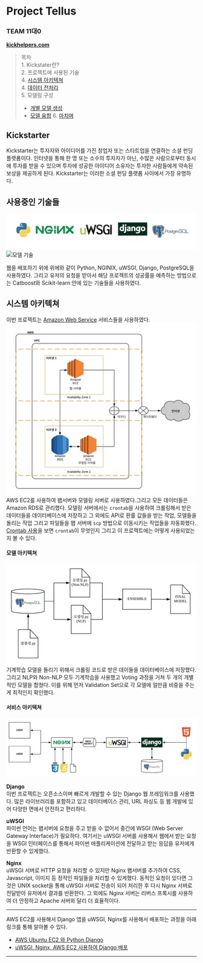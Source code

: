 Project Tellus
================

### TEAM 11대0

**[kickhelpers.com](https://www.kickhelpers.com)**

> 목차  
> 1\. Kickstater란?  
> 2\. 프로젝트에 사용된 기술  
> 4\. [시스템 아키텍쳐]()  
> 4\. [데이터 전처리]()  
> 5\. 모델링 구성
>   * [개별 모델 생성](documentation/modeling_pt.ipynb)
>   * [모델 융합](documentation/VP_pt.ipynb)
> 6\. [마치며](documentation/figures/overall_structure.pdf)

## Kickstarter

Kickstarter는 투자자와 아이디어를 가진 창업자 또는 스타트업을 연결하는 소셜 펀딩 플랫폼이다. 인터넷을 통해 한 명 또는
소수의 투자자가 아닌, 수많은 사람으로부터 동시에 투자를 받을 수 있으며 투자에 성공한 아이디어 소유자는 투자한 사람들에게 약속된
보상을 제공하게 된다. Kickstarter는 이러한 소셜 펀딩 플랫폼 사이에서 가장 유명하다.

## 사용중인 기술들

![왭 기술들](documentation/figures/used_soft.jpeg) ![모델
기술](documentation/figures/ml_soft.jpeg)

웹을 배포하기 위에 위에와 같이 Python, NGINIX, uWSGI, Django, PostgreSQL을 사용하였다. 그리고
유저의 요청을 받아서 해당 프로젝트의 성공률을 예측하는 방법으로는 Catboost와 Scikit-learn 안에 있는 기술들을
사용하였다.

## 시스템 아키텍쳐

이번 프로젝트는 [Amazon Web Service](https://aws.amazon.com/ko/) 서비스들을 사용하였다.
![시스템 아키텍쳐](documentation/figures/aws_arch.jpeg) AWS EC2를 사용하여 왭서버와 모델링
서버로 사용하였다.그리고 모든 데이터들은 Amazon RDS로 관리했다. 모델링 서버에서는 `crontab`을 사용하여
크롤링해서 받은 데이터들을 데이터베이스에 저장하고 그 외에도 API로 환률 값들을 받는 작업, 모델들을 돌리는 작업
그리고 파일들을 왭 서버에 `scp` 방법으로 이동시키는 작업들을 자동화했다. [Crontab
사용](documentation/crontab_guide.md)을 보면 `crontab`이 무엇인지 그리고 이 프로젝트에는
어떻게 사용되었는지 볼 수 있다.

#### 모델 아키텍쳐

![모델 아키텍쳐](documentation/figures/model_arch.jpeg) 기계학습 모델을 돌리기 위해서 크롤링
코드로 받은 데이들을 데이터베이스에 저장했다. 그리고 NLP와 Non-NLP 모두 기계학습을 사용했고 Voting 과정을
거쳐 두 개의 개별적인 모델을 합쳤다. 이를 위해 먼저 Validation Set으로 각 모델에 얼만큼 비중을 주는게 최적인지
확인했다.

#### 서비스 아키텍쳐

![서비스 아키텍쳐](documentation/figures/web_arch.jpeg)

**Django**  
이번 프로젝트는 오픈소스이며 빠르게 개발할 수 있는 Django 웹 프레임워크를 사용했다. 많은 라이브러리를 포함하고 있고
데이터베이스 관리, URL 파싱도 등 웹 개발에 있어 다양한 면에서 안전하고 편리하다.

**uWSGI**  
파이썬 언어는 왭서버에 요청을 주고 받을 수 없어서 중간에 WSGI (Web Server Gateway Interface)가
필요하다. 여기서는 uWSGI 서버를 사용해서 웹에서 받는 요청을 WSGI 인터페이스를 통해서 파이썬 애플리케이션에
전달하고 받는 응답을 유저에게 반환할 수 있게했다.

**Nginx**  
uWSGI 서버로 HTTP 요청을 처리할 수 있지만 Nginx 왭서버를 추가하여 CSS, Javascript, 이미지 등 정적인
파일들을 처리할 수 있게했다. 동적인 요청이 있다면 그것은 UNIX socket을 통해 uWSGI 서버로 전송이 되어 처리한
후 다시 Nginx 서버로 전달받아 유저에서 결과를 반환한다. 그 외에도 Nginx 서버는 리버스 프록시를 사용하여 더
안정하고 Apache 서버와 달리 더 효율적이다.

-----

AWS EC2를 사용해서 Django 앱을 uWSGI, Nginx를 사용해서 배포하는 과정을 아래 링크를 통해 알아볼 수 있다.

  - [AWS Ubuntu EC2 와 Python Django](documentation/python_django.md)
  - [uWSGI, Nginx, AWS EC2 사용하여 Django 배포](documentation/uwsgi_nginx.md)

-----

<br>
